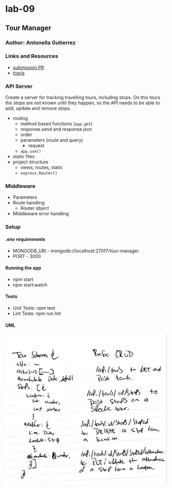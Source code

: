 # lab-09

## Tour Manager

### Author: Antonella Gutierrez

### Links and Resources
* [submission PR](https://github.com/antonella-401-advanced-javascript/lab-09/pull/1)
* [travis](https://travis-ci.com/antonella-401-advanced-javascript/lab-09/builds/130134948)

###  API Server
Create a server for tracking travelling tours, including stops. On this tours the stops are not known until they happen, so the API needs to be able to add, update and remove stops.

* routing
	* method based functions (`app.get`)
	* response.send and response.json
	* order
	* parameters (route and query)
		* request
	* `app.use()`
* static files
* project structure
	* views, routes, static
	* `express.Router()`

### Middleware
* Parameters
* Route handling
  * Router object
* Middleware error handling

### Setup
#### .env requirements
* MONGODB_URI - mongodb://localhost:27017/tour-manager
* PORT - 3000
#### Running the app
* npm start
* npm start:watch
#### Tests
* Unit Tests: npm test
* Lint Tests: npm run lint
#### UML
![whiteboard](whiteboard.jpg)